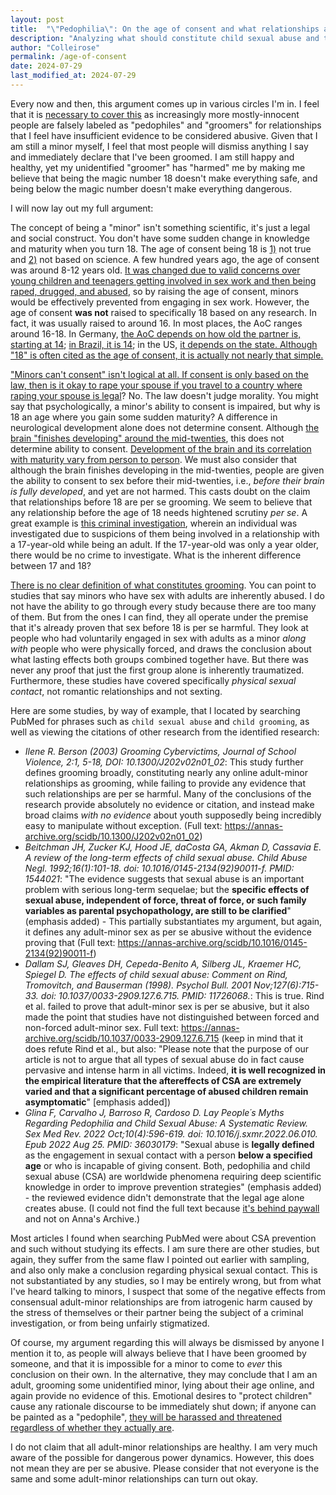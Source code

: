 ```yaml
---
layout: post
title:  "\"Pedophilia\": On the age of consent and what relationships are appropriate"
description: "Analyzing what should constitute child sexual abuse and the logic of the age of consent"
author: "Colleirose"
permalink: /age-of-consent
date: 2024-07-29
last_modified_at: 2024-07-29
---
```


Every now and then, this argument comes up in various circles I'm in. I feel that it is <a href="https://hereticsofia.com/on-the-nature-of-controversy-and-persistence-stand-your-ground" rel="noopener">necessary to cover this</a> as increasingly more mostly-innocent people are falsely labeled as "pedophiles" and "groomers" for relationships that I feel have insufficient evidence to be considered abusive. Given that I am still a minor myself, I feel that most people will dismiss anything I say and immediately declare that I've been groomed. I am still happy and healthy, yet my unidentified "groomer" has "harmed" me by making me believe that being the magic number 18 doesn't make everything safe, and being below the magic number doesn't make everything dangerous.

I will now lay out my full argument:

The concept of being a "minor" isn't something scientific, it's just a legal and social construct. You don't have some sudden change in knowledge and maturity when you turn 18. The age of consent being 18 is <u>1)</u> not true and <u>2)</u> not based on science. A few hundred years ago, the age of consent was around 8-12 years old. <a href="https://annas-archive.org/md5/8c3250ee920b324a8a05d176b3c7ddc7" rel="noopener">It was changed due to valid concerns over young children and teenagers getting involved in sex work and then being raped, drugged, and abused</a>, so by raising the age of consent, minors would be effectively prevented from engaging in sex work. However, the age of consent __was not__ raised to specifically 18 based on any research. In fact, it was usually raised to around 16. In most places, the AoC ranges around 16-18. In Germany, <a href="https://skeptics.stackexchange.com/a/35612" rel="noopener">the AoC depends on how old the partner is, starting at 14</a>; <a href="https://www.ageofconsent.net/world/brazil" rel="noopener">in Brazil, it is 14</a>; in the US, <a href="https://www.ageofconsent.net/states" rel="noopener">it depends on the state</i>. Although "18" is often cited as the age of consent, it is actually not nearly that simple.

"Minors can't consent" isn't logical at all. If consent is only based on the law, then is it okay to rape your spouse if you travel to a country <a href="https://journals.sagepub.com/doi/full/10.1177/26318318221083709" rel="noopener">where raping your spouse is legal</a>? No. The law doesn't judge morality. You might say that psychologically, a minor's ability to consent is impaired, but why is 18 an age where you gain some sudden maturity? A difference in neurological development alone does not determine consent. Although <a href="https://www.nimh.nih.gov/health/publications/the-teen-brain-7-things-to-know" rel="noopener">the brain "finishes developing" around the mid-twenties</a>, this does not determine ability to consent. <a href="https://www.psychologytoday.com/us/basics/neuroscience/how-the-brain-develops" rel="noopener">Development of the brain and its correlation with maturity vary from person to person</a>. We must also consider that although the brain finishes developing in the mid-twenties, people are given the ability to consent to sex before their mid-twenties, i.e., <i>before their brain is fully developed</i>, and yet are not harmed. This casts doubt on the claim that relationships before 18 are per se grooming. We seem to believe that any relationship before the age of 18 needs hightened scrutiny <i>per se</i>. A great example is <a href="https://www.courtlistener.com/docket/68946797/1/3/united-states-v-in-re-search-of-information-associated-with-apple-id/" rel="noopener">this criminal investigation</a>, wherein an individual was investigated due to suspicions of them being involved in a relationship with a 17-year-old while being an adult. If the 17-year-old was only a year older, there would be no crime to investigate. What is the inherent difference between 17 and 18?

<a href="https://annas-archive.org/scidb/10.1080/10538712.2014.960632" rel="noopener">There is no clear definition of what constitutes grooming</a>. You can point to studies that say minors who have sex with adults are inherently abused. I do not have the ability to go through every study because there are too many of them. But from the ones I can find, they all operate under the premise that it's already proven that sex before 18 is per se harmful. They look at people who had voluntarily engaged in sex with adults as a minor <i>along with</i> people who were physically forced, and draws the conclusion about what lasting effects both groups combined together have. But there was never any proof that just the first group alone is inherently traumatized. Furthermore, these studies have covered specifically <i>physical sexual contact</i>, not romantic relationships and not sexting.

Here are some studies, by way of example, that I located by searching PubMed for phrases such as `child sexual abuse` and `child grooming`, as well as viewing the citations of other research from the identified research:
- *Ilene R. Berson (2003) Grooming Cybervictims, Journal of School Violence, 2:1, 5-18, DOI: 10.1300/J202v02n01_02*: This study further defines grooming broadly, constituting nearly any online adult-minor relationships as grooming, while failing to provide any evidence that such relationships are per se harmful. Many of the conclusions of the research provide absolutely no evidence or citation, and instead make broad claims <i>with no evidence</i> about youth supposedly being incredibly easy to manipulate without exception. (Full text: <a href="https://annas-archive.org/scidb/10.1300/J202v02n01_02" rel="noopener">https://annas-archive.org/scidb/10.1300/J202v02n01_02</a>)
- *Beitchman JH, Zucker KJ, Hood JE, daCosta GA, Akman D, Cassavia E. A review of the long-term effects of child sexual abuse. Child Abuse Negl. 1992;16(1):101-18. doi: 10.1016/0145-2134(92)90011-f. PMID: 1544021*: "The evidence suggests that sexual abuse is an important problem with serious long-term sequelae; but the **specific effects of sexual abuse, independent of force, threat of force, or such family variables as parental psychopathology, are still to be clarified**" (emphasis added) - This partially substantiates my argument, but again, it defines any adult-minor sex as per se abusive without the evidence proving that (Full text: <a href="https://annas-archive.org/scidb/10.1016/0145-2134(92)90011-f" rel="noopener">https://annas-archive.org/scidb/10.1016/0145-2134(92)90011-f</a>)
- *Dallam SJ, Gleaves DH, Cepeda-Benito A, Silberg JL, Kraemer HC, Spiegel D. The effects of child sexual abuse: Comment on Rind, Tromovitch, and Bauserman (1998). Psychol Bull. 2001 Nov;127(6):715-33. doi: 10.1037/0033-2909.127.6.715. PMID: 11726068.*: This is true. Rind et al. failed to prove that adult-minor sex is per se abusive, but it also made the point that studies have not distinguished between forced and non-forced adult-minor sex. Full text: <a href="https://annas-archive.org/scidb/10.1037/0033-2909.127.6.715" rel="noopener">https://annas-archive.org/scidb/10.1037/0033-2909.127.6.715</a> (keep in mind that it does refute Rind et al., but also: "Please note that the purpose of our article is not to argue that all types of sexual abuse do in fact cause pervasive and intense harm in all victims. Indeed, **it is well recognized in the empirical literature that the aftereffects of CSA are extremely varied and that a significant percentage of abused children remain asymptomatic**" [emphasis added])
- *Glina F, Carvalho J, Barroso R, Cardoso D. Lay People´s Myths Regarding Pedophilia and Child Sexual Abuse: A Systematic Review. Sex Med Rev. 2022 Oct;10(4):596-619. doi: 10.1016/j.sxmr.2022.06.010. Epub 2022 Aug 25. PMID: 36030179*: "Sexual abuse is **legally defined** as the engagement in sexual contact with a person **below a specified age** or who is incapable of giving consent. Both, pedophilia and child sexual abuse (CSA) are worldwide phenomena requiring deep scientific knowledge in order to improve prevention strategies" (emphasis added) - the reviewed evidence didn't demonstrate that the legal age alone creates abuse. (I could not find the full text because <a href="https://academic.oup.com/smr/article-lookup/doi/10.1016/j.sxmr.2022.06.010" rel="noopener">it's behind paywall</a> and not on Anna's Archive.)

Most articles I found when searching PubMed were about CSA prevention and such without studying its effects. I am sure there are other studies, but again, they suffer from the same flaw I pointed out earlier with sampling, and also only make a conclusion regarding physical sexual contact. This is not substantiated by any studies, so I may be entirely wrong, but from what I've heard talking to minors, I suspect that some of the negative effects from consensual adult-minor relationships are from iatrogenic harm caused by the stress of themselves or their partner being the subject of a criminal investigation, or from being unfairly stigmatized.

Of course, my argument regarding this will always be dismissed by anyone I mention it to, as people will always believe that I have been groomed by someone, and that it is impossible for a minor to come to <i>ever</i> this conclusion on their own. In the alternative, they may conclude that I am an adult, grooming some unidentified minor, lying about their age online, and again provide no evidence of this. Emotional desires to "protect children" cause any rationale discourse to be immediately shut down; if anyone can be painted as a "pedophile", <a href="https://www.lgbtqnation.com/2024/07/trans-teacher-files-human-rights-complaint-after-libs-of-tiktok-doxxes-them/" rel="nofollow">they will be harassed and threatened regardless of whether they actually are</a>.

I do not claim that all adult-minor relationships are healthy. I am very much aware of the possible for dangerous power dynamics. However, this does not mean they are per se abusive. Please consider that not everyone is the same and some adult-minor relationships can turn out okay.
